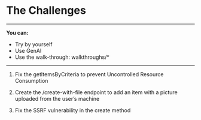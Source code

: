 # The Challenges
--------------------------
**You can:** 
* Try by yourself
* Use GenAI
* Use the walk-through: walkthroughs/*

---------------------------
1) Fix the getItemsByCriteria to prevent Uncontrolled Resource Consumption 

2) Create the /create-with-file endpoint to add an item with a picture uploaded from the user’s machine

3) Fix the SSRF vulnerability in the create method

